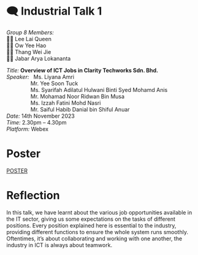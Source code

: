# :left_speech_bubble: Industrial Talk 1
*Group 8 Members:*  
:woman_student: Lee Lai Queen <br>
:man_student:  Ow Yee Hao <br>
:man_student: Thang Wei Jie <br>
:man_student: Jabar Arya Lokananta <br>

*Title:* **Overview of ICT Jobs in Clarity Techworks Sdn. Bhd.** <br>
*Speaker:* &nbsp; Ms. Liyana Amri <br>
&emsp;&emsp;&emsp;&emsp;&ensp;Mr. Yee Soon Tuck <br>
&emsp;&emsp;&emsp;&emsp;&ensp;Ms. Syarifah Adilatul Hulwani Binti Syed Mohamd Anis <br>
&emsp;&emsp;&emsp;&emsp;&ensp;Mr. Mohamad Noor Ridwan Bin Musa <br>
&emsp;&emsp;&emsp;&emsp;&ensp;Ms. Izzah Fatini Mohd Nasri <br>
&emsp;&emsp;&emsp;&emsp;&ensp;Mr. Saiful Habib Danial bin Shiful Anuar <br>
*Date:* 14th November 2023 <br>
*Time:* 2.30pm – 4.30pm <br>
*Platform:* Webex <br>

# Poster
[POSTER](poster_industrialtalk1.pdf)

# Reflection
In this talk, we have learnt about the various job opportunities available in the IT sector, giving us some expectations on the tasks of different positions. Every position explained here is essential to the industry, providing different functions to ensure the whole system runs smoothly. Oftentimes, it’s about collaborating and working with one another, the industry in ICT is always about teamwork.
